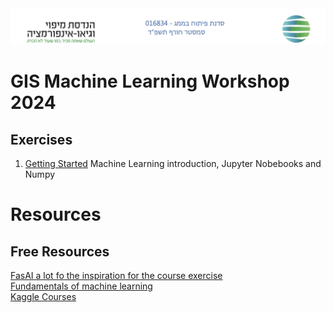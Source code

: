 <img src='images/course_logo_2024.jpg'/>

# GIS Machine Learning Workshop 2024

## Exercises

1. [Getting Started](Ex/Ex_1.ipynb) Machine Learning introduction, Jupyter Nobebooks and Numpy

# Resources

## Free Resources

[FasAI a lot fo the inspiration for the course exercise](https://www.fast.ai)<br/>
[Fundamentals of machine learning](https://learn.microsoft.com/en-us/training/modules/fundamentals-machine-learning/)<br/>
[Kaggle Courses](https://www.kaggle.com/learn)<br/>
